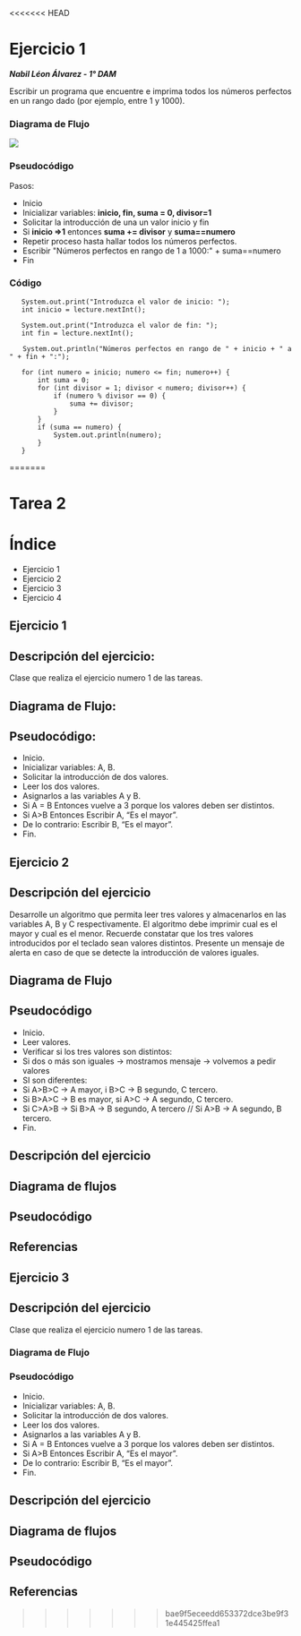 <div align="justify">

<<<<<<< HEAD
# Ejercicio 1 <a name="ejercicio8"></a>
___Nabil Léon Álvarez - 1° DAM___

Escribir un programa que encuentre e imprima todos los números perfectos en un rango dado (por ejemplo, entre 1 y 1000).
### Diagrama de Flujo

<img src="images/tarea.drawio.png"/>

### Pseudocódigo

Pasos:
- Inicio
- Inicializar variables: __inicio, fin, suma = 0, divisor=1__
- Solicitar la introducción de una un valor inicio y fin
- Si __inicio =>1__ entonces __suma += divisor__ y __suma==numero__
- Repetir proceso hasta hallar todos los números perfectos.
- Escribir "Números perfectos en rango de 1 a 1000:" + suma==numero
- Fin

### Código
       System.out.print("Introduzca el valor de inicio: ");
       int inicio = lecture.nextInt();

       System.out.print("Introduzca el valor de fin: ");
       int fin = lecture.nextInt();

       System.out.println("Números perfectos en rango de " + inicio + " a " + fin + ":");

       for (int numero = inicio; numero <= fin; numero++) {
           int suma = 0;
           for (int divisor = 1; divisor < numero; divisor++) {
               if (numero % divisor == 0) {
                   suma += divisor;
               }
           }
           if (suma == numero) {
               System.out.println(numero);
           }
       }
</div>

=======
# Tarea 2

<!-- Recuerda que

## 1. Subtítulo tarea

### 1.1 Subtítulo de la tarea

-- Incluir imagenes

<div align="center">
    <img src="images/diagrama-flujo.png"/> 
</div>

-->
# Índice

- Ejercicio 1
- Ejercicio 2
- Ejercicio 3
- Ejercicio 4

## Ejercicio 1 <a name="ejercicio1"></a>

## Descripción del ejercicio:
Clase que realiza el ejercicio numero 1 de las tareas.

## Diagrama de Flujo:

## Pseudocódigo:
- Inicio.
- Inicializar variables: A, B.
- Solicitar la introducción de dos valores.
- Leer los dos valores.
- Asignarlos a las variables A y B.
- Si A = B Entonces vuelve a 3 porque los valores deben ser distintos.
- Si A>B Entonces Escribir A, “Es el mayor”.
- De lo contrario: Escribir B, “Es el mayor”.
- Fin.

## Ejercicio 2 

## Descripción del ejercicio
Desarrolle un algoritmo que permita leer tres valores y almacenarlos en las variables A, B y C respectivamente.
El algoritmo debe imprimir cual es el mayor y cual es el menor. Recuerde constatar que los tres valores introducidos por
el teclado sean valores distintos. Presente un mensaje de alerta en caso de que se detecte la introducción de valores iguales.

## Diagrama de Flujo

## Pseudocódigo
- Inicio.
- Leer valores.
- Verificar si los tres valores son distintos:
- Si dos o más son iguales → mostramos mensaje → volvemos a pedir valores
- SI son diferentes:
- Si A>B>C → A mayor, i B>C → B segundo, C tercero.
- Si B>A>C → B es mayor, si A>C → A segundo, C tercero.
- Si C>A>B → Si B>A → B segundo, A tercero // Si A>B → A segundo, B tercero.
- Fin.

## Descripción del ejercicio


## Diagrama de flujos

## Pseudocódigo

## Referencias

## Ejercicio 3 <a name="ejercicio3"></a>

## Descripción del ejercicio
Clase que realiza el ejercicio numero 1 de las tareas.

### Diagrama de Flujo

### Pseudocódigo
- Inicio.
- Inicializar variables: A, B.
- Solicitar la introducción de dos valores.
- Leer los dos valores.
- Asignarlos a las variables A y B.
- Si A = B Entonces vuelve a 3 porque los valores deben ser distintos.
- Si A>B Entonces Escribir A, “Es el mayor”.
- De lo contrario: Escribir B, “Es el mayor”.
- Fin.

## Descripción del ejercicio


## Diagrama de flujos

## Pseudocódigo

## Referencias

</div>


>>>>>>> bae9f5eceedd653372dce3be9f31e445425ffea1
